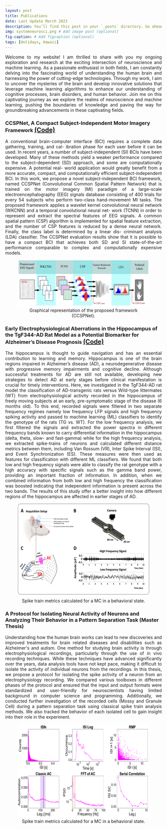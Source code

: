 ```yaml
---
layout: post
title: Publications
date: Last Update March 2023
description: You’ll find this post in your `_posts` directory. Go ahead and edit it and re-build the site to see your changes. # Add post description (optional)
img: systemneurosci.png # Add image post (optional)
fig-caption: # Add figcaption (optional)
tags: [Holidays, Hawaii]
---
```


<div style="text-align: justify;">
Welcome to my website! I am thrilled to share with you my ongoing exploration and research at the exciting intersection of neuroscience and machine learning. As a passionate enthusiast in both fields, I am constantly delving into the fascinating world of understanding the human brain and harnessing the power of cutting-edge technologies. Through my work, I aim to uncover the mysteries of the brain and develop innovative solutions that leverage machine learning algorithms to enhance our understanding of cognitive processes, brain disorders, and human behavior. Join me on this captivating journey as we explore the realms of neuroscience and machine learning, pushing the boundaries of knowledge and paving the way for groundbreaking advancements in these captivating fields.
</div>


### CCSPNet, A Compact Subject-Independent Motor Imagery Framework <a href="https://github.com/Singular-Brain/CCSPNet" style="font-size: 20px;">(Code)</a>



<div style="text-align: justify;">
A conventional brain-computer interface (BCI) requires a complete data gathering, training, and cal- ibration phase for each user before it can be used. In recent years, a number of subject-independent (SI) BCIs have been developed. Many of these methods yield a weaker performance compared to the subject-dependent (SD) approach, and some are computationally expensive. A potential real- world application would greatly benefit from a more accurate, compact, and computationally efficient subject-independent BCI. In this work, we propose a novel subject-independent BCI framework, named CCSPNet (Convolutional Common Spatial Pattern Network) that is trained on the motor imagery (MI) paradigm of a large-scale electroencephalography (EEG) signals database consisting of 400 trials for every 54 subjects who perform two-class hand-movement MI tasks. The proposed framework applies a wavelet kernel convolutional neural network (WKCNN) and a temporal convolutional neural net- work (TCNN) in order to represent and extract the spectral features of EEG signals. A common spatial pattern (CSP) algorithm is implemented for spatial feature extraction, and the number of CSP features is reduced by a dense neural network. Finally, the class label is determined by a linear dis- criminant analysis (LDA) classifier. The CCSPNet evaluation results show that it is possible to have a compact BCI that achieves both SD and SI state-of-the-art performance comparable to complex and computationally expensive models.
</div>



<figure align="center">
  <img src="/assets/img/CCSP_model.png" alt="Alt Text" width="450" height="150">
  <figcaption>Graphical representation of the proposed framework (CCSPNet).</figcaption>
</figure>


### Early Electrophysiological Aberrations in the Hippocampus of the TgF344-AD Rat Model as a Potential Biomarker for Alzheimer’s Disease Prognosis <a href="https://github.com/farazmoradi/AD-project" style="font-size: 20px;">(Code)</a>


<div style="text-align: justify;">
The hippocampus is thought to guide navigation and has an essential contribution to learning and memory. Hippocampus is one of the brain regions impaired in Alzheimer’s disease (AD), a neurodegenerative disease with progressive memory impairments and cognitive decline. Although successful treatments for AD are still not available, developing new strategies to detect AD at early stages before clinical manifestation is crucial for timely interventions. Here, we investigated in the TgF344-AD rat model the classification of AD-transgenic rats versus Wild-type littermates (WT) from electrophysiological activity recorded in the hippocampus of freely moving subjects at an early, pre-symptomatic stage of the disease (6 months old). To this end, recorded signals were filtered in two separate frequency regimes namely low frequency LFP signals and high frequency spiking activity and passed to machine learning (ML) classifiers to identify the genotype of the rats (TG vs. WT). For the low frequency analysis, we first filtered the signals and extracted the power spectra in different frequency bands known to carry differential information in the hippocampus (delta, theta, slow- and fast-gamma) while for the high frequency analysis, we extracted spike-trains of neurons and calculated different distance metrics between them, including Van Rossum (VR), Inter Spike Interval (ISI), and Event Synchronization (ES). These measures were then used as features for classification with different ML classifiers. We found that both low and high frequency signals were able to classify the rat genotype with a high accuracy with specific signals such as the gamma band power, providing an important fraction of information. In addition, when we combined information from both low and high frequency the classification was boosted indicating that independent information is present across the two bands. The results of this study offer a better insight into how different regions of the hippocampus are affected in earlier stages of AD.
</div>


<figure align="center">
  <img src="/assets/img/ADProject.png" alt="Alt Text" width="500" height="300">
  <figcaption>Spike train metrics calculated for a MC in a behavioral state.</figcaption>
</figure>


### A Protocol for Isolating Neural Activity of Neurons and Analyzing Their Behavior in a Pattern Separation Task (Master Thesis)

<div style="text-align: justify;">
Understanding how the human brain works can lead to new discoveries and improved treatments for brain related diseases and disabilities such as Alzheimer's and autism. One method for studying brain activity is through electrophysiological recordings, particularly through the use of in vivo recording techniques. While these techniques have advanced significantly over the years, data analysis tools have not kept pace, making it difficult to isolate the activity of individual neurons from the recordings. In this thesis, we propose a protocol for isolating the spike activity of a neuron from an electrophysiology recording. We compared various toolboxes in different phases of the protocol and ensured that the input and output formats were standardized and user-friendly for neuroscientists having limited background in computer science and programming. Additionally, we conducted further investigation of the recorded cells (Mossy and Granule Cell) during a pattern separation task using classical spike train analysis methods. We also tracked the behavior of each isolated cell to gain insight into their role in the experiment.
</div>



<figure align="center">
  <img src="/assets/img/Cell_Stat.png" alt="Alt Text" width="500" height="300">
  <figcaption>Spike train metrics calculated for a MC in a behavioral state.</figcaption>
</figure>


## 
